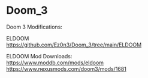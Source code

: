 # Doom_3
Doom 3 Modifications:  

ELDOOM  
https://github.com/Ez0n3/Doom_3/tree/main/ELDOOM

ELDOOM Mod Downloads:  
https://www.moddb.com/mods/eldoom  
https://www.nexusmods.com/doom3/mods/1681  
